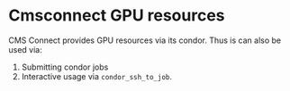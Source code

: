 # Cmsconnect GPU resources

CMS Connect provides GPU resources via its condor. Thus is can also be used via: 

1. Submitting condor jobs 
2. Interactive usage via `condor_ssh_to_job`.
